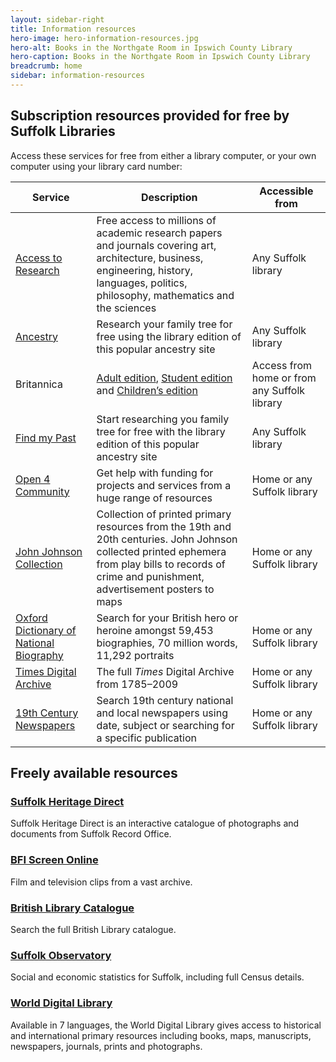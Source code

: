 ```yaml
---
layout: sidebar-right
title: Information resources
hero-image: hero-information-resources.jpg
hero-alt: Books in the Northgate Room in Ipswich County Library
hero-caption: Books in the Northgate Room in Ipswich County Library
breadcrumb: home
sidebar: information-resources
---
```

## Subscription resources provided for free by Suffolk Libraries

Access these services for free from either a library computer, or your own computer using your library card number:

| Service | Description | Accessible from |
| --- | --- | --- |
| [Access to Research](http://www.accesstoresearch.org.uk/) | Free access to millions of academic research papers and journals covering art, architecture, business, engineering, history, languages, politics, philosophy, mathematics and the sciences | Any Suffolk library |
| [Ancestry](http://www.ancestrylibrary.com) | Research your family tree for free using the library edition of this popular ancestry site | Any Suffolk library |
| Britannica | [Adult edition](http://library.eb.co.uk/storelibrarycard?id=suffolklibrary&target=/levels/adult), [Student edition](http://library.eb.co.uk/storelibrarycard?id=suffolklibrary&target=/levels/student) and [Children’s edition](http://library.eb.co.uk/storelibrarycard?id=suffolklibrary&target=/levels/junior) | Access from home or from any Suffolk library |
| [Find my Past](http://www.findmypast.co.uk/) | Start researching you family tree for free with the library edition of this popular ancestry site | Any Suffolk library |
| [Open 4 Community](http://www.open4community.info/suffolklibraries/) | Get help with funding for projects and services from a huge range of resources | Home or any Suffolk library |
| [John Johnson Collection](http://johnjohnson.chadwyck.co.uk/home.do) | Collection of printed primary resources from the 19th and 20th centuries. John Johnson collected printed ephemera from play bills to records of crime and punishment, advertisement posters to maps | Home or any Suffolk library |
| [Oxford Dictionary of National Biography](http://www.oxforddnb.com/) | Search for your British hero or heroine amongst 59,453 biographies, 70 million words, 11,292 portraits | Home or any Suffolk library |
| [Times Digital Archive](http://infotrac.galegroup.com/itweb/suf_earl?db=TTDA) | The full <cite>Times</cite> Digital Archive from 1785–2009 | Home or any Suffolk library |
| [19th Century Newspapers](http://infotrac.galegroup.com/itweb/suf_earl?db=BNCN) | Search 19th century national and local newspapers using date, subject or searching for a specific publication | Home or any Suffolk library |

## Freely available resources

### [Suffolk Heritage Direct](http://www.suffolkheritagedirect.org.uk/)

Suffolk Heritage Direct is an interactive catalogue of photographs and documents from Suffolk Record Office.

### [BFI Screen Online](http://www.screenonline.org.uk/)

Film and television clips from a vast archive.

### [British Library Catalogue](http://explore.bl.uk/primo_library/libweb/action/search.do?dscnt=1&fromLogin=true&dstmp=1424793520345&vid=BLVU1&fromLogin=true)

Search the full British Library catalogue.

### [Suffolk Observatory](http://www.suffolkobservatory.info/)

Social and economic statistics for Suffolk, including full Census details.

### [World Digital Library](http://www.wdl.org/en/)

Available in 7 languages, the World Digital Library gives access to historical and international primary resources including books, maps, manuscripts, newspapers, journals, prints and photographs.
